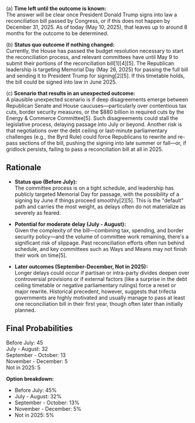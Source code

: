 (a) **Time left until the outcome is known:**  
The answer will be clear once President Donald Trump signs into law a reconciliation bill passed by Congress, or if this does not happen by December 31, 2025. As of today (May 10, 2025), that leaves up to around 8 months for the outcome to be determined.

(b) **Status quo outcome if nothing changed:**  
Currently, the House has passed the budget resolution necessary to start the reconciliation process, and relevant committees have until May 9 to submit their portions of the reconciliation bill[1][4][5]. The Republican leadership is targeting Memorial Day (May 26, 2025) for passing the full bill and sending it to President Trump for signing[2][5]. If this timetable holds, the bill could be signed into law in June 2025.

(c) **Scenario that results in an unexpected outcome:**  
A plausible unexpected scenario is if deep disagreements emerge between Republican Senate and House caucuses—particularly over contentious tax cuts, border security measures, or the $880 billion in required cuts by the Energy & Commerce Committee[5]. Such disagreements could stall the legislative process, delaying passage into July or beyond. Another risk is that negotiations over the debt ceiling or last-minute parliamentary challenges (e.g., the Byrd Rule) could force Republicans to rewrite and re-pass sections of the bill, pushing the signing into late summer or fall—or, if gridlock persists, failing to pass a reconciliation bill at all in 2025.

## Rationale

- **Status quo (Before July):**  
  The committee process is on a tight schedule, and leadership has publicly targeted Memorial Day for passage, with the possibility of a signing by June if things proceed smoothly[2][5]. This is the "default" path and carries the most weight, as delays often do not materialize as severely as feared.

- **Potential for moderate delay (July - August):**  
  Given the complexity of the bill—combining tax, spending, and border security policy—and the volume of committee work remaining, there's a significant risk of slippage. Past reconciliation efforts often run behind schedule, and key committees such as Ways and Means may not finish their work on time[5].

- **Later outcomes (September-December, Not in 2025):**  
  Longer delays could occur if partisan or intra-party divides deepen over controversial provisions or if external factors (like a surprise in the debt ceiling timetable or negative parliamentary rulings) force a reset or major rewrite. Historical precedent, however, suggests that trifecta governments are highly motivated and usually manage to pass at least one reconciliation bill in their first year, though often later than initially planned.

## Final Probabilities

Before July: 45  
July - August: 32  
September - October: 13  
November - December: 5  
Not in 2025: 5

**Option breakdown:**  
- Before July: 45%  
- July - August: 32%  
- September - October: 13%  
- November - December: 5%  
- Not in 2025: 5%